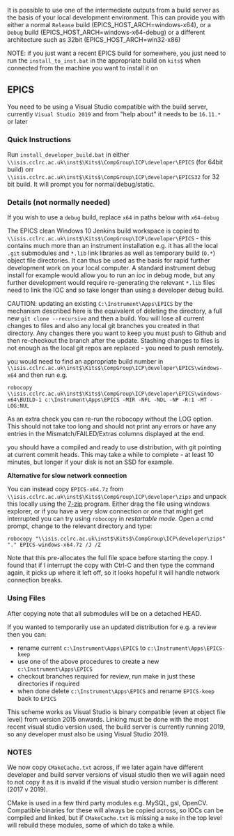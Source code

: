 It is possible to use one of the intermediate outputs from a build server as the basis of your local development environment. This can provide you with either a normal `Release` build (EPICS_HOST_ARCH=windows-x64), or a `Debug` build (EPICS_HOST_ARCH=windows-x64-debug) or a different architecture such as 32bit (EPICS_HOST_ARCH=win32-x86)

NOTE: if you just want a recent EPICS build for somewhere, you just need to run the `install_to_inst.bat` in the appropriate build on `kits$` when connected from the machine you want to install it on

## EPICS

You need to be using a Visual Studio compatible with the build server, currently `Visual Studio 2019` and from "help about" it needs to be `16.11.*` or later

### Quick Instructions

Run `install_developer_build.bat` in either `\\isis.cclrc.ac.uk\inst$\Kits$\CompGroup\ICP\developer\EPICS` (for 64bit build) orr `\\isis.cclrc.ac.uk\inst$\Kits$\CompGroup\ICP\developer\EPICS32` for 32 bit build. It will prompt you for normal/debug/static.
 
### Details (not normally needed)

If you wish to use a `debug` build, replace `x64` in paths below with `x64-debug`

The EPICS clean Windows 10 Jenkins build workspace is copied to  `\\isis.cclrc.ac.uk\inst$\Kits$\CompGroup\ICP\developer\EPICS` - this contains 
much more than an instrument installation e.g. it has all the local `.git` submodules and `*.lib` link libraries as well as temporary build (`O.*`) object file directories. It can thus be used as the basis for rapid further development work on your local computer. A standard instrument debug install for example would allow you to run an ioc in debug mode, but any further development would require re-generating the relevant `*.lib` files need to link the IOC and so take longer than using a developer debug build. 

CAUTION: updating an existing `C:\Instrument\Apps\EPICS` by the mechanism described here is the equivalent of deleting the directory, a full new `git clone --recursive` and then a build. You will lose all current changes to files and also any local git branches you created in that directory. Any changes there you want to keep you must push to Github and then re-checkout the branch after the update. Stashing changes to files is not enough as the local git repos are replaced - you need to push remotely.

you would need to find an appropriate build number in `\\isis.cclrc.ac.uk\inst$\Kits$\CompGroup\ICP\developer\EPICS\windows-x64` and then run e.g.
```
robocopy \\isis.cclrc.ac.uk\inst$\Kits$\CompGroup\ICP\developer\EPICS\windows-x64\BUILD-1 c:\Instrument\Apps\EPICS -MIR -NFL -NDL -NP -R:1 -MT -LOG:NUL
```
As an extra check you can re-run the robocopy without the LOG option. This should not take too long and should not print any errors or have any entries in the Mismatch/FAILED/Extras columns displayed at the end.  

you should have a compiled and ready to use distribution, with git pointing at current commit heads.
This may take a while to complete - at least 10 minutes, but longer if your disk is not an SSD for example.

**Alternative for slow network connection**

You can instead copy `EPICS-x64.7z` from `\\isis.cclrc.ac.uk\inst$\Kits$\CompGroup\ICP\developer\zips` and unpack this locally using
the [7-zip](https://www.7-zip.org/) program. Either drag the file using windows explorer, or if you have a very slow connection or one that might get interrupted you can try using `robocopy` in _restartable mode_. Open a cmd prompt, change to the relevant directory and type:
```
robocopy "\\isis.cclrc.ac.uk\inst$\Kits$\CompGroup\ICP\developer\zips" "." EPICS-windows-x64.7z /J /Z 
```
Note that this pre-allocates the full file space before starting the copy. I found that if I interrupt the copy with Ctrl-C and then type the command again, it picks up where it left off, so it looks hopeful it will handle network connection breaks.
 
### Using Files

After copying note that all submodules will be on a detached HEAD. 
 
If you wanted to temporarily use an updated distribution for e.g. a review then you can: 
- rename current `c:\Instrument\Apps\EPICS` to `c:\Instrument\Apps\EPICS-keep`
- use one of the above procedures to create a new `c:\Instrument\Apps\EPICS`
- checkout branches required for review, run make in just these directories if required
- when done delete `c:\Instrument\Apps\EPICS` and rename `EPICS-keep` back to `EPICS`

This scheme works as Visual Studio is binary compatible (even at object file level) from version 2015 onwards. Linking must be done with the most recent visual studio version used, the build server is currently running 2019, so any developer must also be using Visual Studio 2019.  
 
### NOTES

We now copy `CMakeCache.txt` across, if we later again have different developer and build server versions of visual studio then we will again need to not copy it as it is invalid if the visual studio version number is different (2017 v 2019). 

CMake is used in a few third party modules e.g. MySQL, gsl, OpenCV. Compatible binaries for these will always be copied across, so IOCs can be compiled and linked, but if `CMakeCache.txt` is missing a `make` in the top level will rebuild these modules, some of which do take a while.